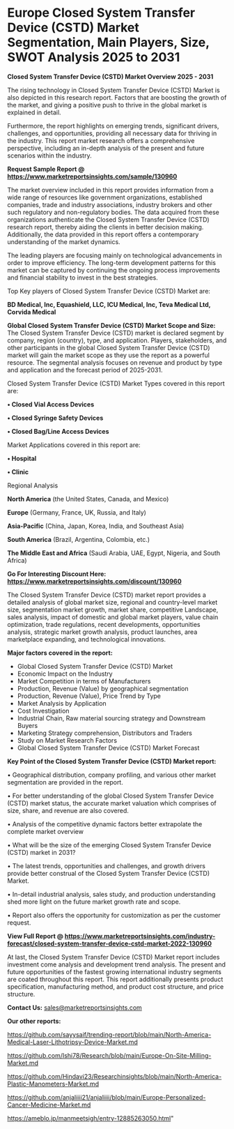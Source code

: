 # Europe Closed System Transfer Device (CSTD) Market Segmentation, Main Players, Size, SWOT Analysis 2025 to 2031

<Strong> Closed System Transfer Device (CSTD) Market Overview 2025 - 2031</strong>

The rising technology in Closed System Transfer Device (CSTD) Market is also depicted in this research report. Factors that are boosting the growth of the market, and giving a positive push to thrive in the global market is explained in detail.

Furthermore, the report highlights on emerging trends, significant drivers, challenges, and opportunities, providing all necessary data for thriving in the industry. This report market research offers a comprehensive perspective, including an in-depth analysis of the present and future scenarios within the industry.

<strong>Request Sample Report @ <a href=https://www.marketreportsinsights.com/sample/130960>https://www.marketreportsinsights.com/sample/130960</a></strong>

The market overview included in this report provides information from a wide range of resources like government organizations, established companies, trade and industry associations, industry brokers and other such regulatory and non-regulatory bodies. The data acquired from these organizations authenticate the Closed System Transfer Device (CSTD) research report, thereby aiding the clients in better decision making. Additionally, the data provided in this report offers a contemporary understanding of the market dynamics.

The leading players are focusing mainly on technological advancements in order to improve efficiency. The long-term development patterns for this market can be captured by continuing the ongoing process improvements and financial stability to invest in the best strategies.

Top Key players of Closed System Transfer Device (CSTD) Market are:

<strong>BD Medical, Inc, Equashield, LLC, ICU Medical, Inc, Teva Medical Ltd, Corvida Medical</strong>

<strong><b>Global Closed System Transfer Device (CSTD) Market Scope and Size:</b></strong>
The Closed System Transfer Device (CSTD) market is declared segment by company, region (country), type, and application. Players, stakeholders, and other participants in the global Closed System Transfer Device (CSTD) market will gain the market scope as they use the report as a powerful resource. The segmental analysis focuses on revenue and product by type and application and the forecast period of 2025-2031.

Closed System Transfer Device (CSTD) Market Types covered in this report are:

<strong>• Closed Vial Access Devices

• Closed Syringe Safety Devices

• Closed Bag/Line Access Devices</strong>

Market Applications covered in this report are:

<strong>• Hospital

• Clinic</strong> 

Regional Analysis

<strong>North America</strong> (the United States, Canada, and Mexico)

<strong>Europe</strong> (Germany, France, UK, Russia, and Italy)

<strong>Asia-Pacific</strong> (China, Japan, Korea, India, and Southeast Asia)

<strong>South America</strong> (Brazil, Argentina, Colombia, etc.)

<strong>The Middle East and Africa</strong> (Saudi Arabia, UAE, Egypt, Nigeria, and South Africa)

<strong>Go For Interesting Discount Here: <a href=https://www.marketreportsinsights.com/discount/130960>https://www.marketreportsinsights.com/discount/130960</a></strong>

The Closed System Transfer Device (CSTD) market report provides a detailed analysis of global market size, regional and country-level market size, segmentation market growth, market share, competitive Landscape, sales analysis, impact of domestic and global market players, value chain optimization, trade regulations, recent developments, opportunities analysis, strategic market growth analysis, product launches, area marketplace expanding, and technological innovations.

<strong><b>Major factors covered in the report:</b></strong>
<ul>
  <li>Global Closed System Transfer Device (CSTD) Market </li>
  <li>Economic Impact on the Industry</li>
  <li>Market Competition in terms of Manufacturers</li>
  <li>Production, Revenue (Value) by geographical segmentation</li>
  <li>Production, Revenue (Value), Price Trend by Type</li>
  <li>Market Analysis by Application</li>
  <li>Cost Investigation</li>
  <li>Industrial Chain, Raw material sourcing strategy and Downstream Buyers</li>
  <li>Marketing Strategy comprehension, Distributors and Traders</li>
  <li>Study on Market Research Factors</li>
  <li>Global Closed System Transfer Device (CSTD) Market Forecast</li>
</ul>

<strong><b>Key Point of the Closed System Transfer Device (CSTD) Market report:</b></strong>

• Geographical distribution, company profiling, and various other market segmentation are provided in the report.

• For better understanding of the global Closed System Transfer Device (CSTD) market status, the accurate market valuation which comprises of size, share, and revenue are also covered.

• Analysis of the competitive dynamic factors better extrapolate the complete market overview

• What will be the size of the emerging Closed System Transfer Device (CSTD) market in 2031?

• The latest trends, opportunities and challenges, and growth drivers provide better construal of the Closed System Transfer Device (CSTD) Market.

• In-detail industrial analysis, sales study, and production understanding shed more light on the future market growth rate and scope.

• Report also offers the opportunity for customization as per the customer request.

<strong><b>View Full Report @ <a href=https://www.marketreportsinsights.com/industry-forecast/closed-system-transfer-device-cstd-market-2022-130960>https://www.marketreportsinsights.com/industry-forecast/closed-system-transfer-device-cstd-market-2022-130960</a></b></strong>


At last, the Closed System Transfer Device (CSTD) Market report includes investment come analysis and development trend analysis. The present and future opportunities of the fastest growing international industry segments are coated throughout this report. This report additionally presents product specification, manufacturing method, and product cost structure, and price structure.

<strong>Contact Us:</strong>
sales@marketreportsinsights.com

<strong>Our other reports:</strong>

<a href=https://github.com/sayysaif/trending-report/blob/main/North-America-Medical-Laser-Lithotripsy-Device-Market.md>https://github.com/sayysaif/trending-report/blob/main/North-America-Medical-Laser-Lithotripsy-Device-Market.md</a>

<a href=https://github.com/Ishi78/Research/blob/main/Europe-On-Site-Milling-Market.md>https://github.com/Ishi78/Research/blob/main/Europe-On-Site-Milling-Market.md</a>

<a href=https://github.com/Hindavi23/Researchinsights/blob/main/North-America-Plastic-Manometers-Market.md>https://github.com/Hindavi23/Researchinsights/blob/main/North-America-Plastic-Manometers-Market.md</a>

<a href=https://github.com/anjaliiii21/anjaliiii/blob/main/Europe-Personalized-Cancer-Medicine-Market.md>https://github.com/anjaliiii21/anjaliiii/blob/main/Europe-Personalized-Cancer-Medicine-Market.md</a>

<a href=https://ameblo.jp/manmeetsigh/entry-12885263050.html>https://ameblo.jp/manmeetsigh/entry-12885263050.html</a>"
